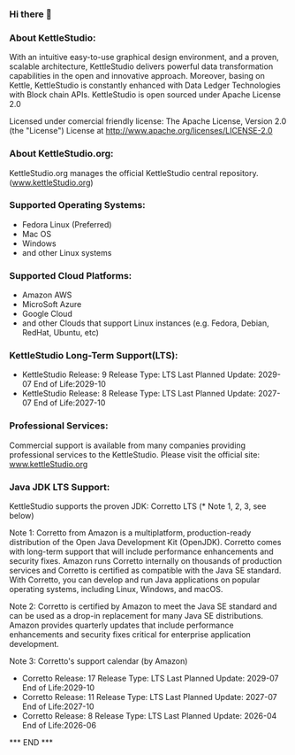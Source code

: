 ### Hi there 👋



### About KettleStudio:

With an intuitive easy-to-use graphical design environment, and a proven, scalable architecture, KettleStudio delivers powerful data transformation capabilities in the open and innovative approach. Moreover, basing on Kettle, KettleStudio is constantly enhanced with Data Ledger Technologies with Block chain APIs.  KettleStudio is open sourced under Apache License 2.0 

Licensed under comercial friendly license: 
The Apache License, Version 2.0 (the "License") License at http://www.apache.org/licenses/LICENSE-2.0



### About KettleStudio.org:

KettleStudio.org manages the official KettleStudio central repository.
(www.kettleStudio.org)



### Supported Operating Systems:

- Fedora Linux (Preferred)
- Mac OS
- Windows
- and other Linux systems



### Supported Cloud Platforms:
- Amazon AWS
- MicroSoft Azure
- Google Cloud
- and other Clouds that support Linux instances (e.g. Fedora, Debian, RedHat, Ubuntu, etc)


### KettleStudio Long-Term Support(LTS): 
- KettleStudio Release: 9     Release Type: LTS      Last Planned Update: 2029-07      End of Life:2029-10
- KettleStudio Release: 8     Release Type: LTS      Last Planned Update: 2027-07      End of Life:2027-10



### Professional Services:

Commercial support is available from many companies providing professional services to the KettleStudio.
Please visit the official site: www.kettleStudio.org



### Java JDK LTS Support:
KettleStudio supports the proven JDK: Corretto LTS (* Note 1, 2, 3, see below)

Note 1:
Corretto from Amazon is a multiplatform, production-ready distribution of the Open Java Development Kit (OpenJDK). Corretto comes with long-term support that will include performance enhancements and security fixes. Amazon runs Corretto internally on thousands of production services and Corretto is certified as compatible with the Java SE standard. With Corretto, you can develop and run Java applications on popular operating systems, including Linux, Windows, and macOS.

Note 2:
Corretto is certified by Amazon to meet the Java SE standard and can be used as a drop-in replacement for many Java SE distributions. Amazon provides quarterly updates that include performance enhancements and security fixes critical for enterprise application development.

Note 3:
Corretto's support calendar (by Amazon)
- Corretto Release: 17     Release Type: LTS      Last Planned Update: 2029-07      End of Life:2029-10
- Corretto Release: 11     Release Type: LTS      Last Planned Update: 2027-07      End of Life:2027-10
- Corretto Release: 8      Release Type: LTS      Last Planned Update: 2026-04      End of Life:2026-06

*** END ***
